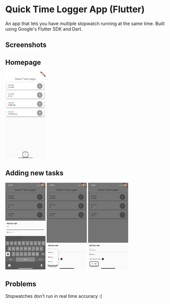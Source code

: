 # Quick Time Logger App (Flutter)

An app that lets you have multiple stopwatch running at the same time.
Built using Google's Flutter SDK and Dart.

## Screenshots

## Homepage
<!-- ![Home Page](screenshots/1.PNG) -->
<img src="./screenshots/1.PNG" height=25% width=25%>

## Adding new tasks
<img src="./screenshots/2.PNG" height=25% width=25%>
<img src="./screenshots/3.PNG" height=25% width=25%>
<img src="./screenshots/4.PNG" height=25% width=25%>


## Problems
Stopwatches don't run in real time accuracy :(